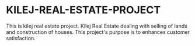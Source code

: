 # KILEJ-REAL-ESTATE-PROJECT
This is kilej real estate project.
Kilej Real Estate dealing with selling of lands and construction of houses.
This project's purpose is to enhances customer satisfaction.
